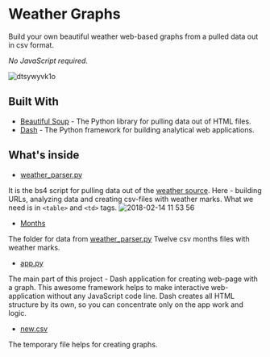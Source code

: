 # Weather Graphs
Build your own beautiful weather web-based graphs from a pulled data out in csv format.

 *No JavaScript required.*

![dtsywyvk1o](https://user-images.githubusercontent.com/32354154/36121881-9ed00a34-1058-11e8-9688-633156692c15.gif)

## Built With

* [Beautiful Soup](https://www.crummy.com/software/BeautifulSoup/bs4/doc/) - The Python library for pulling data out of HTML files.
* [Dash](https://plot.ly/products/dash/) - The Python framework for building analytical web applications.

## What's inside

* [weather_parser.py](https://github.com/kissChriss/weather_graph/blob/master/weather_parser.py) 

It is the bs4 script for pulling data out of the [weather source](https://www.gismeteo.ru/weather-sankt-peterburg-4079/). 
Here - building URLs, analyzing data and creating csv-files with weather marks. What we need is in ```<table>``` and ```<td>``` tags. 
 ![2018-02-14 11 53 56](https://user-images.githubusercontent.com/32354154/36195573-fd43949c-117e-11e8-9927-72cb116710c2.png)

* [Months](https://github.com/kissChriss/weather_graph/tree/master/Months) 

The folder for data from [weather_parser.py](https://github.com/kissChriss/weather_graph/blob/master/weather_parser.py) 
Twelve csv months files with weather marks.

* [app.py](https://github.com/kissChriss/weather_graph/blob/master/app.py) 

The main part of this project - Dash application for creating web-page with a graph. This awesome framework helps to make interactive web-application without any JavaScript code line. Dash creates all HTML structure by its own, so you can concentrate only on the app work and logic.
 
* [new.csv](https://github.com/kissChriss/weather_graph/blob/master/new.csv)  

The temporary file helps for creating graphs.
